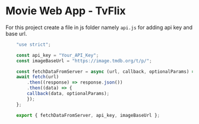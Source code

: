 # Movie Web App - TvFlix

For this project create a file in js folder namely `api.js` for adding api key and base url.

```javascript
    "use strict";

    const api_key = "Your_API_Key";
    const imageBaseUrl = "https://image.tmdb.org/t/p/";

    const fetchDataFromServer = async (url, callback, optionalParams) => {
    await fetch(url)
        .then((response) => response.json())
        .then((data) => {
        callback(data, optionalParams);
        });
    };

    export { fetchDataFromServer, api_key, imageBaseUrl };
```
